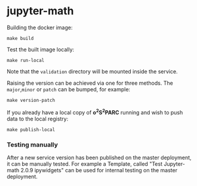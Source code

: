 # jupyter-math


Building the docker image:

```shell
make build
```


Test the built image locally:

```shell
make run-local
```
Note that the `validation` directory will be mounted inside the service.


Raising the version can be achieved via one for three methods. The `major`,`minor` or `patch` can be bumped, for example:

```shell
make version-patch
```


If you already have a local copy of **o<sup>2</sup>S<sup>2</sup>PARC** running and wish to push data to the local registry:

```shell
make publish-local
```

### Testing manually
After a new service version has been published on the master deployment, it can be manually tested. For example a Template, called "Test Jupyter-math 2.0.9 ipywidgets" can be used for internal testing on the master deployment.
